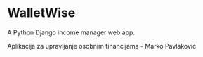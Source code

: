 # WalletWise

A Python Django income manager web app.

Aplikacija za upravljanje osobnim financijama - Marko Pavlaković

